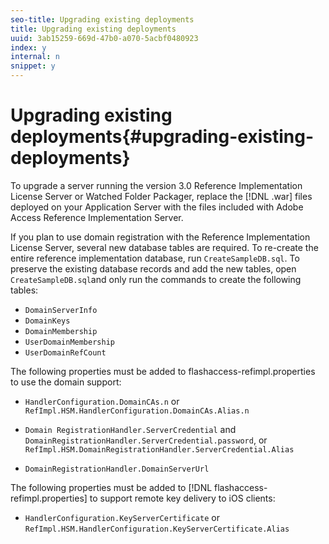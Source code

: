 ```yaml
---
seo-title: Upgrading existing deployments
title: Upgrading existing deployments
uuid: 3ab15259-669d-47b0-a070-5acbf0480923
index: y
internal: n
snippet: y
---
```


# Upgrading existing deployments{#upgrading-existing-deployments}

To upgrade a server running the version 3.0 Reference Implementation License Server or Watched Folder Packager, replace the [!DNL .war] files deployed on your Application Server with the files included with Adobe Access Reference Implementation Server.

If you plan to use domain registration with the Reference Implementation License Server, several new database tables are required. To re-create the entire reference implementation database, run `CreateSampleDB.sql`. To preserve the existing database records and add the new tables, open `CreateSampleDB.sql`and only run the commands to create the following tables:

* `DomainServerInfo` 
* `DomainKeys` 
* `DomainMembership` 
* `UserDomainMembership` 
* `UserDomainRefCount`

The following properties must be added to flashaccess-refimpl.properties to use the domain support:

* `HandlerConfiguration.DomainCAs.n` or `RefImpl.HSM.HandlerConfiguration.DomainCAs.Alias.n` 

* `Domain RegistrationHandler.ServerCredential` and `DomainRegistrationHandler.ServerCredential.password`, or `RefImpl.HSM.DomainRegistrationHandler.ServerCredential.Alias` 

* `DomainRegistrationHandler.DomainServerUrl`

The following properties must be added to [!DNL flashaccess-refimpl.properties] to support remote key delivery to iOS clients:

* `HandlerConfiguration.KeyServerCertificate` or `RefImpl.HSM.HandlerConfiguration.KeyServerCertificate.Alias`

